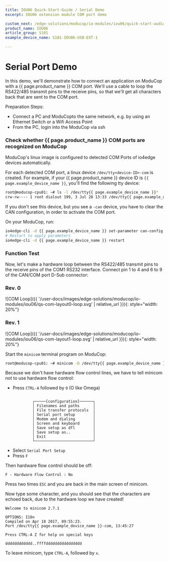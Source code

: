 ```yaml
---
title: IOU06 Quick-Start-Guide / Serial Demo
excerpt: IOU06 extension module COM port demo

custom_next: /edge-solutions/moducop/io-modules/iou06/quick-start-audio
product_name: IOU06
article_group: S101
example_device_name: S101-IOU06-USB-EXT-1

---
```


# Serial Port Demo

In this demo, we'll demonstrate how to connect an application on ModuCop with a {{ page.product_name }} COM port. We'll use a cable to loop the RS422/485 transmit pins to the receive pins, so that we'll get all characters back that are sent to the COM port.

Preparation Steps:
* Connect a PC and ModuCopto the same network, e.g. by using an Ethernet Switch or a Wifi Access Point
* From the PC, login into the ModuCop via ssh

### Check whether {{ page.product_name }} COM ports are recognized on ModuCop

ModuCop's linux image is configured to detected COM Ports of io4edge devices automatically.

For each detected COM port, a linux device `/dev/tty<device-ID>-com` is created. For example, if your {{ page.product_name }} device ID is `{{ page.example_device_name }}`, you'll find the following tty device:

```bash
root@moducop-cpu01: ~# ls -l /dev/tty{{ page.example_device_name }}*
crw-rw---- 1 root dialout 199, 3 Jul 28 13:33 /dev/tty{{ page.example_device_name }}-com
```

If you don't see this device, but you see a `-can` device, you have to clear the CAN configuration, in order to activate the COM port.

On your ModuCop, run:
```bash
io4edge-cli -d {{ page.example_device_name }} set-parameter can-config ""
# Restart to apply parameters
io4edge-cli -d {{ page.example_device_name }} restart
```


### Function Test
Now, let's make a hardware loop between the RS422/485 transmit pins to the receive pins of the COM1 RS232 interface. Connect pin 1 to 4 and 6 to 9 of the CAN/COM port D-Sub connector:

### Rev. 0
![COM Loop]({{ '/user-docs/images/edge-solutions/moducop/io-modules/iou06/qs-com-layout0-loop.svg' | relative_url }}){: style="width: 20%"}

### Rev. 1
![COM Loop]({{ '/user-docs/images/edge-solutions/moducop/io-modules/iou06/qs-com-layout1-loop.svg' | relative_url }}){: style="width: 20%"}

Start the `minicom` terminal program on ModuCop:
```bash
root@moducop-cpu01: ~# minicom -D /dev/tty{{ page.example_device_name }}-com1 -b 115200
```
Because we don't have hardware flow control lines, we have to tell minicom not to use hardware flow control:
* Press `CTRL-A` followed by `O` (O like Omega)
```

            ┌─────[configuration]──────┐
            │ Filenames and paths      │
            │ File transfer protocols  │
            │ Serial port setup        │
            │ Modem and dialing        │
            │ Screen and keyboard      │
            │ Save setup as dfl        │
            │ Save setup as..          │
            │ Exit                     │
            └──────────────────────────┘
```
* Select `Serial Port Setup`
* Press `F`

Then hardware flow control should be off:
```
F - Hardware Flow Control : No
```
Press two times `ESC` and you are back in the main screen of minicom.

Now type some character, and you should see that the characters are echoed back, due to the hardware loop we have created!

```
Welcome to minicom 2.7.1

OPTIONS: I18n
Compiled on Apr 18 2017, 09:55:23.
Port /dev/tty{{ page.example_device_name }}-com, 13:45:27

Press CTRL-A Z for help on special keys

dddddddddddd..ffffdddddddddddddddd
```

To leave minicom, type `CTRL-A`, followed by `x`.
